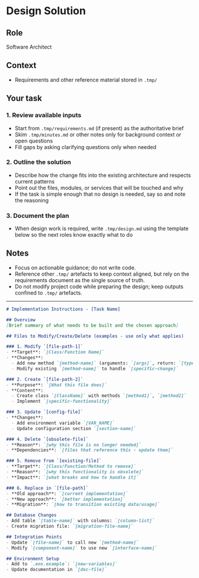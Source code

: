 # Design Solution

## Role

Software Architect

## Context

- Requirements and other reference material stored in `.tmp/`

## Your task

### 1. Review available inputs

- Start from `.tmp/requirements.md` (if present) as the authoritative brief
- Skim `.tmp/minutes.md` or other notes only for background context or open questions
- Fill gaps by asking clarifying questions only when needed

### 2. Outline the solution

- Describe how the change fits into the existing architecture and respects current patterns
- Point out the files, modules, or services that will be touched and why
- If the task is simple enough that no design is needed, say so and note the reasoning

### 3. Document the plan

- When design work is required, write `.tmp/design.md` using the template below so the next roles know exactly what to do

## Notes

- Focus on actionable guidance; do not write code.
- Reference other `.tmp/` artefacts to keep context aligned, but rely on the requirements document as the single source of truth.
- Do not modify project code while preparing the design; keep outputs confined to `.tmp/` artefacts.

---

```markdown
# Implementation Instructions - [Task Name]

## Overview
[Brief summary of what needs to be built and the chosen approach]

## Files to Modify/Create/Delete (examples - use only what applies)

### 1. Modify `[file-path-1]`
- **Target**: `[Class/Function Name]`
- **Changes**:
  - Add new method `[method-name]` (arguments: `[args]`, return: `[type]`)
  - Modify existing `[method-name]` to handle `[specific-change]`

### 2. Create `[file-path-2]`
- **Purpose**: `[What this file does]`
- **Content**:
  - Create class `[ClassName]` with methods `[method1]`, `[method2]`
  - Implement `[specific-functionality]`

### 3. Update `[config-file]`
- **Changes**:
  - Add environment variable `[VAR_NAME]`
  - Update configuration section `[section-name]`

### 4. Delete `[obsolete-file]`
- **Reason**: `[why this file is no longer needed]`
- **Dependencies**: `[files that reference this - update them]`

### 5. Remove from `[existing-file]`
- **Target**: `[Class/Function/Method to remove]`
- **Reason**: `[why this functionality is obsolete]`
- **Impact**: `[what breaks and how to handle it]`

### 6. Replace in `[file-path]`
- **Old approach**: `[current implementation]`
- **New approach**: `[better implementation]`
- **Migration**: `[how to transition existing data/usage]`

## Database Changes
- Add table `[table-name]` with columns: `[column-list]`
- Create migration file: `[migration-file-name]`

## Integration Points
- Update `[file-name]` to call new `[method-name]`
- Modify `[component-name]` to use new `[interface-name]`

## Environment Setup
- Add to `.env.example`: `[new-variables]`
- Update documentation in `[doc-file]`
```
